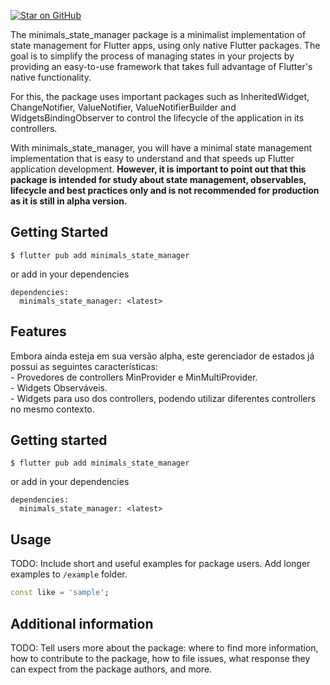 [![Star on GitHub](https://img.shields.io/github/stars/kauemurakami/minimals_state_manager.svg?style=flat&logo=github&colorB=deeppink&label=stars)](https://github.com/kauemurakami/minimals_state_manager)  

  The minimals_state_manager package is a minimalist implementation of state management for Flutter apps, using only native Flutter packages. The goal is to simplify the process of managing states in your projects by providing an easy-to-use framework that takes full advantage of Flutter's native functionality.  

  For this, the package uses important packages such as InheritedWidget, ChangeNotifier, ValueNotifier, ValueNotifierBuilder and WidgetsBindingObserver to control the lifecycle of the application in its controllers.  

  With minimals_state_manager, you will have a minimal state management implementation that is easy to understand and that speeds up Flutter application development. **However, it is important to point out that this package is intended for study about state management, observables, lifecycle and best practices only and is not recommended for production as it is still in alpha version.**  


## Getting Started

```
$ flutter pub add minimals_state_manager
```
or add in your dependencies
```
dependencies:
  minimals_state_manager: <latest>
```

## Features
Embora ainda esteja em sua versão alpha, este gerenciador de estados já possui as seguintes características:  
    - Provedores de controllers MinProvider e MinMultiProvider.  
    - Widgets Observáveis.  
    - Widgets para uso dos controllers, podendo utilizar diferentes controllers no mesmo contexto.  

## Getting started

```
$ flutter pub add minimals_state_manager
```
or add in your dependencies
```
dependencies:
  minimals_state_manager: <latest>
```


## Usage

TODO: Include short and useful examples for package users. Add longer examples
to `/example` folder.

```dart
const like = 'sample';
```

## Additional information

TODO: Tell users more about the package: where to find more information, how to
contribute to the package, how to file issues, what response they can expect
from the package authors, and more.
